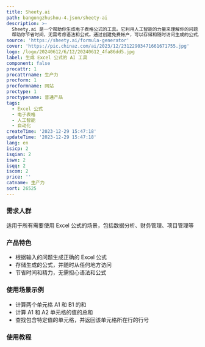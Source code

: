 ```yaml
---
title: Sheety.ai
path: bangongzhushou-4.json/sheety-ai
description: >-
  Sheety.ai 是一个帮助你生成电子表格公式的工具。它利用人工智能的力量来理解你的问题，并为你生成正确的公式。Sheety.ai
  帮助你节省时间，无需考虑语法和公式。通过创建免费帐户，可以存储和随时访问生成的公式。
source: 'https://sheety.ai/formula-generator'
cover: 'https://pic.chinaz.com/ai/2023/12/23122903471661671755.jpg'
logo: /logo/20240612/6/12/20240612_4fa86dd5.jpg
label: 生成 Excel 公式的 AI 工具
component: false
procattr: 1
procattrname: 生产力
procform: 1
procformname: 网站
proctype: 1
proctypename: 普通产品
tags:
  - Excel 公式
  - 电子表格
  - 人工智能
  - 自动化
createTime: '2023-12-29 15:47:18'
updateTime: '2023-12-29 15:47:18'
lang: en
isicp: 2
isqian: 2
iswx: 2
isqq: 2
iscom: 2
price: ''
catname: 生产力
sort: 26525
---
```




### 需求人群
适用于所有需要使用 Excel 公式的场景，包括数据分析、财务管理、项目管理等

### 产品特色
- 根据输入的问题生成正确的 Excel 公式
- 存储生成的公式，并随时从任何地方访问
- 节省时间和精力，无需担心语法和公式

### 使用场景示例
- 计算两个单元格 A1 和 B1 的和
- 计算 A1 和 A2 单元格的值的总和
- 查找包含特定值的单元格，并返回该单元格所在行的行号

### 使用教程


  
